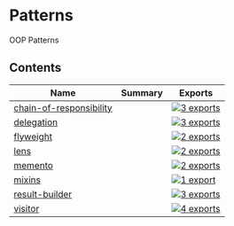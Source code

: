 # Patterns

<!-- SUMMARY:START -->

OOP Patterns

<!-- SUMMARY:END -->

## Contents

<!-- TOC:START -->
| Name | Summary | Exports |
|---|---|---|
| [chain-of-responsibility](https://github.com/JanMalch/ts-experiments/blob/master/src/patterns/chain-of-responsibility.ts) |  | [![3 exports](https://img.shields.io/badge/exports-3-blue)](https://github.com/JanMalch/ts-experiments/blob/master/src/patterns/chain-of-responsibility.ts) |
| [delegation](https://github.com/JanMalch/ts-experiments/blob/master/src/patterns/delegation.ts) |  | [![3 exports](https://img.shields.io/badge/exports-3-blue)](https://github.com/JanMalch/ts-experiments/blob/master/src/patterns/delegation.ts) |
| [flyweight](https://github.com/JanMalch/ts-experiments/blob/master/src/patterns/flyweight.ts) |  | [![2 exports](https://img.shields.io/badge/exports-2-blue)](https://github.com/JanMalch/ts-experiments/blob/master/src/patterns/flyweight.ts) |
| [lens](https://github.com/JanMalch/ts-experiments/blob/master/src/patterns/lens.ts) |  | [![2 exports](https://img.shields.io/badge/exports-2-blue)](https://github.com/JanMalch/ts-experiments/blob/master/src/patterns/lens.ts) |
| [memento](https://github.com/JanMalch/ts-experiments/blob/master/src/patterns/memento.ts) |  | [![2 exports](https://img.shields.io/badge/exports-2-blue)](https://github.com/JanMalch/ts-experiments/blob/master/src/patterns/memento.ts) |
| [mixins](https://github.com/JanMalch/ts-experiments/blob/master/src/patterns/mixins.ts) |  | [![1 export](https://img.shields.io/badge/exports-1-blue)](https://github.com/JanMalch/ts-experiments/blob/master/src/patterns/mixins.ts) |
| [result-builder](https://github.com/JanMalch/ts-experiments/blob/master/src/patterns/result-builder.ts) |  | [![3 exports](https://img.shields.io/badge/exports-3-blue)](https://github.com/JanMalch/ts-experiments/blob/master/src/patterns/result-builder.ts) |
| [visitor](https://github.com/JanMalch/ts-experiments/blob/master/src/patterns/visitor.ts) |  | [![4 exports](https://img.shields.io/badge/exports-4-blue)](https://github.com/JanMalch/ts-experiments/blob/master/src/patterns/visitor.ts) |
<!-- TOC:END -->
